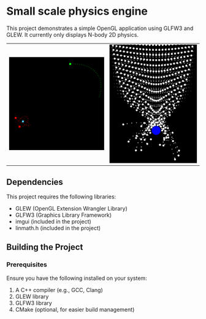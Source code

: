 # Small scale physics engine
This project demonstrates a simple OpenGL application using GLFW3 and GLEW. It currently only displays N-body 2D physics.
<table>
  <tr>
    <td>
      <img src="img/9p6IdO0.png" alt="First Image" title="small orbit" />
    </td>
    <td>
      <img src="img/big_collision.png" alt="Second Image" title="big collision with a massive body" />
    </td>
  </tr>
</table>

## Dependencies

This project requires the following libraries:

- GLEW (OpenGL Extension Wrangler Library)
- GLFW3 (Graphics Library Framework)
- imgui (included in the project)
- linmath.h (included in the project)

## Building the Project

### Prerequisites

Ensure you have the following installed on your system:

1. A C++ compiler (e.g., GCC, Clang)
2. GLEW library
3. GLFW3 library
4. CMake (optional, for easier build management)
